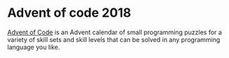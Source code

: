 # Advent of code 2018
[Advent of Code](https://adventofcode.com/2018) is an Advent calendar of small programming puzzles for a variety of skill sets and skill levels that can be solved in any programming language you like. 
